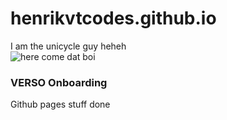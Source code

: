 # henrikvtcodes.github.io
I am the unicycle guy heheh  
<img src="https://media.tenor.com/qTvfcUyyyjQAAAAi/dat-boi-meme.gif" alt="here come dat boi" style="max-width: 405px; background-color: unset;">  

### VERSO Onboarding
Github pages stuff done
